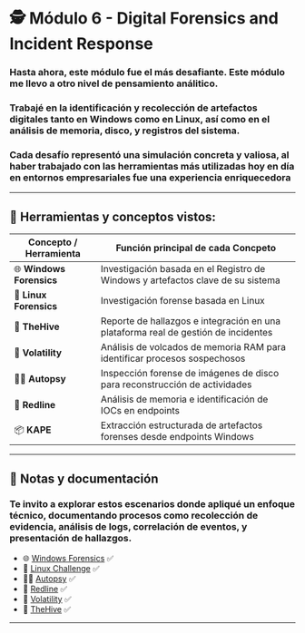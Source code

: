 # 🕵️ Módulo 6 - Digital Forensics and Incident Response

### Hasta ahora, este módulo fue el más desafiante. Este módulo me llevo a otro nivel de pensamiento análitico.
### Trabajé en la identificación y recolección de artefactos digitales tanto en Windows como en Linux, así como en el análisis de memoria, disco, y registros del sistema.
### Cada desafío representó una simulación concreta y valiosa, al haber trabajado con las herramientas más utilizadas hoy en día en entornos empresariales fue una experiencia enriquecedora


---

## 🧰 Herramientas y conceptos vistos:

| Concepto / Herramienta            | Función principal de cada Concpeto                                                                |
|------------------------------|------------------------------------------------------------------------------------|
| 🌐 **Windows Forensics**    | Investigación basada en el Registro de Windows y artefactos clave de su sistema     |
| 🐧 **Linux Forensics**       | Investigación forense basada en Linux                  |
| 🐝 **TheHive**               | Reporte de hallazgos e integración en una plataforma real de gestión de incidentes|
| 💾 **Volatility**            | Análisis de volcados de memoria RAM para identificar procesos sospechosos          |
| 🕵️‍♂️ **Autopsy**              | Inspección forense de imágenes de disco para reconstrucción de actividades         |
| 🏮 **Redline**               | Análisis de memoria e identificación de IOCs en endpoints                         |
| 📦 **KAPE**                  | Extracción estructurada de artefactos forenses desde endpoints Windows             |

---

## 📂 Notas y documentación

### Te invito a explorar estos escenarios donde apliqué un enfoque técnico, documentando procesos como recolección de evidencia, análisis de logs, correlación de eventos, y presentación de hallazgos. 

- 🌐 [Windows Forensics](https://github.com/JoshKxng/SOC-Analyst-TryHackMe/tree/main/Modulo%206%20-%20Digital%20Forensics%20and%20Incident%20Response/Windows%20Forensics) ✅
- 🐧 [Linux Challenge](https://github.com/JoshKxng/SOC-Analyst-TryHackMe/tree/main/Modulo%206%20-%20Digital%20Forensics%20and%20Incident%20Response/Linux%20Forensics) ✅
- 🕵️‍♂️ [Autopsy](https://github.com/JoshKxng/SOC-Analyst-TryHackMe/tree/main/Modulo%206%20-%20Digital%20Forensics%20and%20Incident%20Response/Autopsy) ✅
- 🏮 [Redline](https://github.com/JoshKxng/SOC-Analyst-TryHackMe/tree/main/Modulo%206%20-%20Digital%20Forensics%20and%20Incident%20Response/Redline) ✅
- 💾 [Volatility](https://github.com/JoshKxng/SOC-Analyst-TryHackMe/tree/main/Modulo%206%20-%20Digital%20Forensics%20and%20Incident%20Response/Volatility) ✅      
- 🐝 [TheHive](https://github.com/JoshKxng/SOC-Analyst-TryHackMe/tree/main/Modulo%206%20-%20Digital%20Forensics%20and%20Incident%20Response/TheHive) ✅  

---
